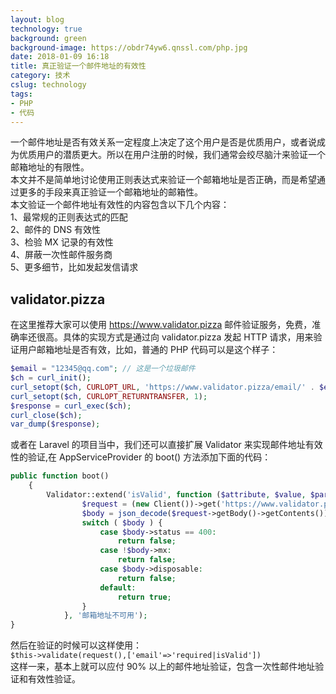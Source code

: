 ```yaml
---
layout: blog
technology: true
background: green
background-image: https://obdr74yw6.qnssl.com/php.jpg
date: 2018-01-09 16:18
title: 真正验证一个邮件地址的有效性
category: 技术
cslug: technology
tags:
- PHP
- 代码
---
```


一个邮件地址是否有效关系一定程度上决定了这个用户是否是优质用户，或者说成为优质用户的潜质更大。所以在用户注册的时候，我们通常会绞尽脑汁来验证一个邮箱地址的有限性。  
本文并不是简单地讨论使用正则表达式来验证一个邮箱地址是否正确，而是希望通过更多的手段来真正验证一个邮箱地址的邮箱性。  
本文验证一个邮件地址有效性的内容包含以下几个内容：  
1、最常规的正则表达式的匹配  
2、邮件的 DNS 有效性  
3、检验 MX 记录的有效性  
4、屏蔽一次性邮件服务商  
5、更多细节，比如发起发信请求  
## **validator.pizza**
在这里推荐大家可以使用 https://www.validator.pizza 邮件验证服务，免费，准确率还很高。具体的实现方式是通过向 validator.pizza 发起 HTTP 请求，用来验证用户邮箱地址是否有效，比如，普通的 PHP 代码可以是这个样子：  
```php
$email = "12345@qq.com"; // 这是一个垃圾邮件
$ch = curl_init();
curl_setopt($ch, CURLOPT_URL, 'https://www.validator.pizza/email/' . $email);
curl_setopt($ch, CURLOPT_RETURNTRANSFER, 1);
$response = curl_exec($ch);
curl_close($ch);
var_dump($response);
```
或者在 Laravel 的项目当中，我们还可以直接扩展 Validator 来实现邮件地址有效性的验证,在 AppServiceProvider 的 boot() 方法添加下面的代码：  
```php
public function boot()
    {
        Validator::extend('isValid', function ($attribute, $value, $parameters, $validator) {
                $request = (new Client())->get('https://www.validator.pizza/email/' . $value);
                $body = json_decode($request->getBody()->getContents());
                switch ( $body ) {
                    case $body->status == 400:
                        return false;
                    case !$body->mx:
                        return false;
                    case $body->disposable:
                        return false;
                    default:
                        return true;
                }
            }, '邮箱地址不可用');
}        
```
然后在验证的时候可以这样使用：  
`$this->validate(request(),['email'=>'required|isValid'])`  
这样一来，基本上就可以应付 90% 以上的邮件地址验证，包含一次性邮件地址验证和有效性验证。